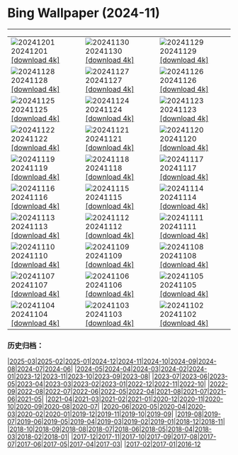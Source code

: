 # Bing Wallpaper (2024-11)
**************

<table><tr><td><img class="wallpaper" src="https://www.bing.com/th?id=OHR.IcebergsAntarctica_FR-FR7491065799_1920x1080.jpg" alt="20241201"> 20241201 <a href="https://www.bing.com/th?id=OHR.IcebergsAntarctica_FR-FR7491065799_UHD.jpg">[download 4k]</a></td><td><img class="wallpaper" src="https://www.bing.com/th?id=OHR.KilchurnAutumn_FR-FR7304840775_1920x1080.jpg" alt="20241130"> 20241130 <a href="https://www.bing.com/th?id=OHR.KilchurnAutumn_FR-FR7304840775_UHD.jpg">[download 4k]</a></td><td><img class="wallpaper" src="https://www.bing.com/th?id=OHR.MtStMichel_FR-FR7113909915_1920x1080.jpg" alt="20241129"> 20241129 <a href="https://www.bing.com/th?id=OHR.MtStMichel_FR-FR7113909915_UHD.jpg">[download 4k]</a></td></tr><tr><td><img class="wallpaper" src="https://www.bing.com/th?id=OHR.SemoisRiver_FR-FR4323889306_1920x1080.jpg" alt="20241128"> 20241128 <a href="https://www.bing.com/th?id=OHR.SemoisRiver_FR-FR4323889306_UHD.jpg">[download 4k]</a></td><td><img class="wallpaper" src="https://www.bing.com/th?id=OHR.RaidAlyzees_FR-FR4119370811_1920x1080.jpg" alt="20241127"> 20241127 <a href="https://www.bing.com/th?id=OHR.RaidAlyzees_FR-FR4119370811_UHD.jpg">[download 4k]</a></td><td><img class="wallpaper" src="https://www.bing.com/th?id=OHR.TrulliGrove_FR-FR3683617209_1920x1080.jpg" alt="20241126"> 20241126 <a href="https://www.bing.com/th?id=OHR.TrulliGrove_FR-FR3683617209_UHD.jpg">[download 4k]</a></td></tr><tr><td><img class="wallpaper" src="https://www.bing.com/th?id=OHR.AmboseliGiraffes_FR-FR8363811171_1920x1080.jpg" alt="20241125"> 20241125 <a href="https://www.bing.com/th?id=OHR.AmboseliGiraffes_FR-FR8363811171_UHD.jpg">[download 4k]</a></td><td><img class="wallpaper" src="https://www.bing.com/th?id=OHR.ParisAutumn_FR-FR3278291664_1920x1080.jpg" alt="20241124"> 20241124 <a href="https://www.bing.com/th?id=OHR.ParisAutumn_FR-FR3278291664_UHD.jpg">[download 4k]</a></td><td><img class="wallpaper" src="https://www.bing.com/th?id=OHR.FibonacciAloe_FR-FR2896003531_1920x1080.jpg" alt="20241123"> 20241123 <a href="https://www.bing.com/th?id=OHR.FibonacciAloe_FR-FR2896003531_UHD.jpg">[download 4k]</a></td></tr><tr><td><img class="wallpaper" src="https://www.bing.com/th?id=OHR.ZafraCastle_FR-FR2717876307_1920x1080.jpg" alt="20241122"> 20241122 <a href="https://www.bing.com/th?id=OHR.ZafraCastle_FR-FR2717876307_UHD.jpg">[download 4k]</a></td><td><img class="wallpaper" src="https://www.bing.com/th?id=OHR.LionCubs_FR-FR2539679303_1920x1080.jpg" alt="20241121"> 20241121 <a href="https://www.bing.com/th?id=OHR.LionCubs_FR-FR2539679303_UHD.jpg">[download 4k]</a></td><td><img class="wallpaper" src="https://www.bing.com/th?id=OHR.BeyondSaype_FR-FR1795905140_1920x1080.jpg" alt="20241120"> 20241120 <a href="https://www.bing.com/th?id=OHR.BeyondSaype_FR-FR1795905140_UHD.jpg">[download 4k]</a></td></tr><tr><td><img class="wallpaper" src="https://www.bing.com/th?id=OHR.TasmansArch_FR-FR3887612340_1920x1080.jpg" alt="20241119"> 20241119 <a href="https://www.bing.com/th?id=OHR.TasmansArch_FR-FR3887612340_UHD.jpg">[download 4k]</a></td><td><img class="wallpaper" src="https://www.bing.com/th?id=OHR.PorthcawlLighthouse_FR-FR3687906997_1920x1080.jpg" alt="20241118"> 20241118 <a href="https://www.bing.com/th?id=OHR.PorthcawlLighthouse_FR-FR3687906997_UHD.jpg">[download 4k]</a></td><td><img class="wallpaper" src="https://www.bing.com/th?id=OHR.RedStag_FR-FR3460398465_1920x1080.jpg" alt="20241117"> 20241117 <a href="https://www.bing.com/th?id=OHR.RedStag_FR-FR3460398465_UHD.jpg">[download 4k]</a></td></tr><tr><td><img class="wallpaper" src="https://www.bing.com/th?id=OHR.FrieslandNetherlands_FR-FR3199784151_1920x1080.jpg" alt="20241116"> 20241116 <a href="https://www.bing.com/th?id=OHR.FrieslandNetherlands_FR-FR3199784151_UHD.jpg">[download 4k]</a></td><td><img class="wallpaper" src="https://www.bing.com/th?id=OHR.YiPengLanterns_FR-FR2863208745_1920x1080.jpg" alt="20241115"> 20241115 <a href="https://www.bing.com/th?id=OHR.YiPengLanterns_FR-FR2863208745_UHD.jpg">[download 4k]</a></td><td><img class="wallpaper" src="https://www.bing.com/th?id=OHR.ManarolaItaly_FR-FR8734568638_1920x1080.jpg" alt="20241114"> 20241114 <a href="https://www.bing.com/th?id=OHR.ManarolaItaly_FR-FR8734568638_UHD.jpg">[download 4k]</a></td></tr><tr><td><img class="wallpaper" src="https://www.bing.com/th?id=OHR.KelpForest_FR-FR8537337820_1920x1080.jpg" alt="20241113"> 20241113 <a href="https://www.bing.com/th?id=OHR.KelpForest_FR-FR8537337820_UHD.jpg">[download 4k]</a></td><td><img class="wallpaper" src="https://www.bing.com/th?id=OHR.Moorea_FR-FR8377929183_1920x1080.jpg" alt="20241112"> 20241112 <a href="https://www.bing.com/th?id=OHR.Moorea_FR-FR8377929183_UHD.jpg">[download 4k]</a></td><td><img class="wallpaper" src="https://www.bing.com/th?id=OHR.Banff24_FR-FR8236269164_1920x1080.jpg" alt="20241111"> 20241111 <a href="https://www.bing.com/th?id=OHR.Banff24_FR-FR8236269164_UHD.jpg">[download 4k]</a></td></tr><tr><td><img class="wallpaper" src="https://www.bing.com/th?id=OHR.VendeeGlobe_FR-FR8019139667_1920x1080.jpg" alt="20241110"> 20241110 <a href="https://www.bing.com/th?id=OHR.VendeeGlobe_FR-FR8019139667_UHD.jpg">[download 4k]</a></td><td><img class="wallpaper" src="https://www.bing.com/th?id=OHR.MoroccoMilkyWay_FR-FR7350408140_1920x1080.jpg" alt="20241109"> 20241109 <a href="https://www.bing.com/th?id=OHR.MoroccoMilkyWay_FR-FR7350408140_UHD.jpg">[download 4k]</a></td><td><img class="wallpaper" src="https://www.bing.com/th?id=OHR.GlacialRivers_FR-FR7112624449_1920x1080.jpg" alt="20241108"> 20241108 <a href="https://www.bing.com/th?id=OHR.GlacialRivers_FR-FR7112624449_UHD.jpg">[download 4k]</a></td></tr><tr><td><img class="wallpaper" src="https://www.bing.com/th?id=OHR.CanadaWolves_FR-FR6675938333_1920x1080.jpg" alt="20241107"> 20241107 <a href="https://www.bing.com/th?id=OHR.CanadaWolves_FR-FR6675938333_UHD.jpg">[download 4k]</a></td><td><img class="wallpaper" src="https://www.bing.com/th?id=OHR.ShiShiBeach_FR-FR6500831097_1920x1080.jpg" alt="20241106"> 20241106 <a href="https://www.bing.com/th?id=OHR.ShiShiBeach_FR-FR6500831097_UHD.jpg">[download 4k]</a></td><td><img class="wallpaper" src="https://www.bing.com/th?id=OHR.YucatanFlamingos_FR-FR7541144444_1920x1080.jpg" alt="20241105"> 20241105 <a href="https://www.bing.com/th?id=OHR.YucatanFlamingos_FR-FR7541144444_UHD.jpg">[download 4k]</a></td></tr><tr><td><img class="wallpaper" src="https://www.bing.com/th?id=OHR.CumbriaAutumn_FR-FR6304384185_1920x1080.jpg" alt="20241104"> 20241104 <a href="https://www.bing.com/th?id=OHR.CumbriaAutumn_FR-FR6304384185_UHD.jpg">[download 4k]</a></td><td><img class="wallpaper" src="https://www.bing.com/th?id=OHR.YucatanBiosphere_FR-FR6083251753_1920x1080.jpg" alt="20241103"> 20241103 <a href="https://www.bing.com/th?id=OHR.YucatanBiosphere_FR-FR6083251753_UHD.jpg">[download 4k]</a></td><td><img class="wallpaper" src="https://www.bing.com/th?id=OHR.BisonYellowstone_FR-FR6975480201_1920x1080.jpg" alt="20241102"> 20241102 <a href="https://www.bing.com/th?id=OHR.BisonYellowstone_FR-FR6975480201_UHD.jpg">[download 4k]</a></td></tr></table>

### 历史归档：

|[2025-03](/../2025-03/2025-03.md)|[2025-02](/../2025-02/2025-02.md)|[2025-01](/../2025-01/2025-01.md)|[2024-12](/../2024-12/2024-12.md)|[2024-11](/2024-11.md)|[2024-10](/../2024-10/2024-10.md)|[2024-09](/../2024-09/2024-09.md)|[2024-08](/../2024-08/2024-08.md)|[2024-07](/../2024-07/2024-07.md)|[2024-06](/../2024-06/2024-06.md)|
|[2024-05](/../2024-05/2024-05.md)|[2024-04](/../2024-04/2024-04.md)|[2024-03](/../2024-03/2024-03.md)|[2024-02](/../2024-02/2024-02.md)|[2024-01](/../2024-01/2024-01.md)|[2023-12](/../2023-12/2023-12.md)|[2023-11](/../2023-11/2023-11.md)|[2023-10](/../2023-10/2023-10.md)|[2023-09](/../2023-09/2023-09.md)|[2023-08](/../2023-08/2023-08.md)|
|[2023-07](/../2023-07/2023-07.md)|[2023-06](/../2023-06/2023-06.md)|[2023-05](/../2023-05/2023-05.md)|[2023-04](/../2023-04/2023-04.md)|[2023-03](/../2023-03/2023-03.md)|[2023-02](/../2023-02/2023-02.md)|[2023-01](/../2023-01/2023-01.md)|[2022-12](/../2022-12/2022-12.md)|[2022-11](/../2022-11/2022-11.md)|[2022-10](/../2022-10/2022-10.md)|
|[2022-09](/../2022-09/2022-09.md)|[2022-08](/../2022-08/2022-08.md)|[2022-07](/../2022-07/2022-07.md)|[2022-06](/../2022-06/2022-06.md)|[2022-05](/../2022-05/2022-05.md)|[2022-04](/../2022-04/2022-04.md)|[2021-08](/../2021-08/2021-08.md)|[2021-07](/../2021-07/2021-07.md)|[2021-06](/../2021-06/2021-06.md)|[2021-05](/../2021-05/2021-05.md)|
|[2021-04](/../2021-04/2021-04.md)|[2021-03](/../2021-03/2021-03.md)|[2021-02](/../2021-02/2021-02.md)|[2021-01](/../2021-01/2021-01.md)|[2020-12](/../2020-12/2020-12.md)|[2020-11](/../2020-11/2020-11.md)|[2020-10](/../2020-10/2020-10.md)|[2020-09](/../2020-09/2020-09.md)|[2020-08](/../2020-08/2020-08.md)|[2020-07](/../2020-07/2020-07.md)|
|[2020-06](/../2020-06/2020-06.md)|[2020-05](/../2020-05/2020-05.md)|[2020-04](/../2020-04/2020-04.md)|[2020-03](/../2020-03/2020-03.md)|[2020-02](/../2020-02/2020-02.md)|[2020-01](/../2020-01/2020-01.md)|[2019-12](/../2019-12/2019-12.md)|[2019-11](/../2019-11/2019-11.md)|[2019-10](/../2019-10/2019-10.md)|[2019-09](/../2019-09/2019-09.md)|
|[2019-08](/../2019-08/2019-08.md)|[2019-07](/../2019-07/2019-07.md)|[2019-06](/../2019-06/2019-06.md)|[2019-05](/../2019-05/2019-05.md)|[2019-04](/../2019-04/2019-04.md)|[2019-03](/../2019-03/2019-03.md)|[2019-02](/../2019-02/2019-02.md)|[2019-01](/../2019-01/2019-01.md)|[2018-12](/../2018-12/2018-12.md)|[2018-11](/../2018-11/2018-11.md)|
|[2018-10](/../2018-10/2018-10.md)|[2018-09](/../2018-09/2018-09.md)|[2018-08](/../2018-08/2018-08.md)|[2018-07](/../2018-07/2018-07.md)|[2018-06](/../2018-06/2018-06.md)|[2018-05](/../2018-05/2018-05.md)|[2018-04](/../2018-04/2018-04.md)|[2018-03](/../2018-03/2018-03.md)|[2018-02](/../2018-02/2018-02.md)|[2018-01](/../2018-01/2018-01.md)|
|[2017-12](/../2017-12/2017-12.md)|[2017-11](/../2017-11/2017-11.md)|[2017-10](/../2017-10/2017-10.md)|[2017-09](/../2017-09/2017-09.md)|[2017-08](/../2017-08/2017-08.md)|[2017-07](/../2017-07/2017-07.md)|[2017-06](/../2017-06/2017-06.md)|[2017-05](/../2017-05/2017-05.md)|[2017-04](/../2017-04/2017-04.md)|[2017-03](/../2017-03/2017-03.md)|
|[2017-02](/../2017-02/2017-02.md)|[2017-01](/../2017-01/2017-01.md)|[2016-12](/../2016-12/2016-12.md)